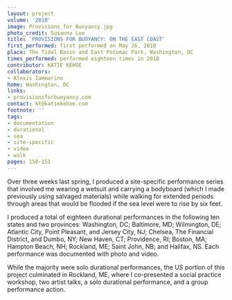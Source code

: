 ```yaml
---
layout: project
volume: '2018'
image: Provisions_for_Buoyancy.jpg
photo_credit: Susanna Lee
title: 'PROVISIONS FOR BUOYANCY: ON THE EAST COAST'
first_performed: first performed on May 26, 2018
place: The Tidal Basin and East Potomac Park, Washington, DC
times_performed: performed eighteen times in 2018
contributor: KATIE KEHOE
collaborators:
- Alexis Iammarino
home: Washington, DC
links:
- provisionsforbuoyancy.com
contact: kt@katiekehoe.com
footnote: ''
tags:
- documentation
- durational
- sea
- site-specific
- video
- walk
pages: 150-151
---
```




Over three weeks last spring, I produced a site-specific performance series that involved me wearing a wetsuit and carrying a bodyboard (which I made previously using salvaged materials) while walking for extended periods through areas that would be flooded if the sea level were to rise by six feet.

I produced a total of eighteen durational performances in the following ten states and two provinces: Washington, DC; Baltimore, MD; Wilmington, DE; Atlantic City, Point Pleasant, and Jersey City, NJ; Chelsea, The Financial District, and Dumbo, NY; New Haven, CT; Providence, RI; Boston, MA; Hampton Beach, NH; Rockland, ME; Saint John, NB; and Halifax, NS. Each performance was documented with photo and video.

While the majority were solo durational performances, the US portion of this project culminated in Rockland, ME, where I co-presented a social practice workshop, two artist talks, a solo durational performance, and a group performance action.
